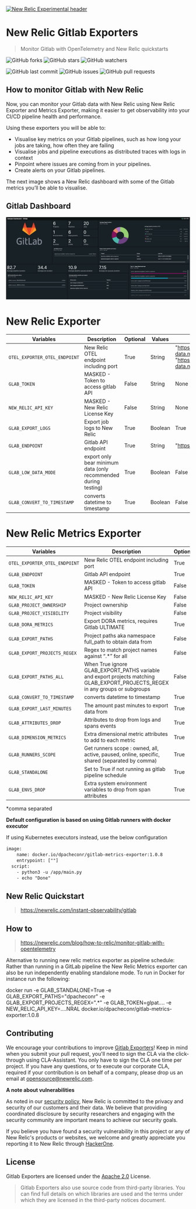 
[![New Relic Experimental header](https://github.com/newrelic/opensource-website/raw/master/src/images/categories/Experimental.png)](https://opensource.newrelic.com/oss-category/#new-relic-experimental)

# New Relic Gitlab Exporters
>Monitor Gitlab with OpenTelemetry and New Relic quickstarts

![GitHub forks](https://img.shields.io/github/forks/newrelic-experimental/tls-proxy?style=social)
![GitHub stars](https://img.shields.io/github/stars/newrelic-experimental/tls-proxy?style=social)
![GitHub watchers](https://img.shields.io/github/watchers/newrelic-experimental/tls-proxy?style=social)

![GitHub last commit](https://img.shields.io/github/last-commit/newrelic-experimental/tls-proxy)
![GitHub issues](https://img.shields.io/github/issues/newrelic-experimental/tls-proxy)
![GitHub pull requests](https://img.shields.io/github/issues-pr/newrelic-experimental/tls-proxy)


## How to monitor Gitlab with New Relic

Now, you can monitor your Gitlab data with New Relic using New Relic Exporter and Metrics Exporter, making it easier to get observability into your CI/CD pipeline health and performance.

Using these exporters you will be able to:

- Visualise key metrics on your Gitlab pipelines, such as how long your jobs are taking, how often they are failing
- Visualise jobs and pipeline executions as distributed traces with logs in context 
- Pinpoint where issues are coming from in your pipelines.
- Create alerts on your Gitlab pipelines.

The next image shows a New Relic dashboard with some of the Gitlab metrics you’ll be able to visualise.

## Gitlab Dashboard

![Gitlab Dashboard](screenshots/gitlab_dashboard.jpg)

# New Relic Exporter

| Variables | Description | Optional | Values | Default |
| ---       |         --- |       ---| ---    |   ----   |
| `OTEL_EXPORTER_OTEL_ENDPOINT` | New Relic OTEL endpoint including port | True | String | "https://otlp.nr-data.net:4318" or "https://otlp.eu01.nr-data.net:4318" |
| `GLAB_TOKEN` | MASKED - Token to access gitlab API | False | String | None |
| `NEW_RELIC_API_KEY` | MASKED - New Relic License Key | False | String | None |
| `GLAB_EXPORT_LOGS` | Export job logs to New Relic | True | Boolean | True |
| `GLAB_ENDPOINT` | Gitlab API endpoint | True | String | "https://gitlab.com" |
| `GLAB_LOW_DATA_MODE` | export only bear minimum data (only recommended during testing) | True | Boolean | False |
| `GLAB_CONVERT_TO_TIMESTAMP` | converts datetime to timestamp | True | Boolean | False |

# New Relic Metrics Exporter
| Variables | Description | Optional | Values | Default |
| ---       |         --- |       ---| ---    |   ----   |
| `OTEL_EXPORTER_OTEL_ENDPOINT` | New Relic OTEL endpoint including port | True | String | "https://otlp.nr-data.net:4318" or "https://otlp.eu01.nr-data.net:4318" |
| `GLAB_ENDPOINT` | Gitlab API endpoint | True | String | "https://gitlab.com" |
| `GLAB_TOKEN` | MASKED - Token to access gitlab API | False | String | None |
| `NEW_RELIC_API_KEY` | MASKED - New Relic License Key | False | String | None |
| `GLAB_PROJECT_OWNERSHIP` | Project ownership | False | String | True |
| `GLAB_PROJECT_VISIBILITY` | Project visibility | False | String | private |
| `GLAB_DORA_METRICS` | Export DORA metrics, requires Gitlab ULTIMATE | True | Bool | False |
| `GLAB_EXPORT_PATHS` | Project paths aka namespace full_path to obtain data from | False | List* | None if running as standalone or CI_PROJECT_ROOT_NAMESPACE if running as pipeline schedule|
| `GLAB_EXPORT_PROJECTS_REGEX` | Regex to match project names against “.*” for all | False | Boolean | None |
| `GLAB_EXPORT_PATHS_ALL` | When True ignore GLAB_EXPORT_PATHS variable and export projects matching GLAB_EXPORT_PROJECTS_REGEX in any groups or subgroups| False |  Boolean | False |
| `GLAB_CONVERT_TO_TIMESTAMP` | converts datetime to timestamp | True | Boolean | False |
| `GLAB_EXPORT_LAST_MINUTES` | The amount past minutes to export data from | True | Integer | 60 |
| `GLAB_ATTRIBUTES_DROP` | Attributes to drop from logs and spans events | True | List* | None |
| `GLAB_DIMENSION_METRICS` | Extra dimensional metric attributes to add to each metric | True | List* | NONE Note the following attributes will always be set as dimensions regardless of this setting: status,stage,name |
| `GLAB_RUNNERS_SCOPE` | Get runners scope : owned, all, active, paused, online, specific, shared (separated by comma) | True | List* | owned |
| `GLAB_STANDALONE` | Set to True if not running as gitlab pipeline schedule | True | Boolean | False |
| `GLAB_ENVS_DROP` | Extra system environment variables to drop from span attributes | True | List* | Note the following environment variables will always be dropped regardless of this setting: NEW_RELIC_API_KEY,GITLAB_FEATURES,CI_SERVER_TLS_CA_FILE,CI_RUNNER_TAGS,CI_JOB_JWT,CI_JOB_JWT_V1,CI_JOB_JWT_V2,GLAB_TOKEN,GIT_ASKPASS,CI_COMMIT_BEFORE_SHA,CI_BUILD_TOKEN,CI_DEPENDENCY_PROXY_PASSWORD,CI_RUNNER_SHORT_TOKEN,CI_BUILD_BEFORE_SHA,CI_BEFORE_SHA,OTEL_EXPORTER_OTEL_ENDPOINT,GLAB_DIMENSION_METRICS |
*comma separated

**Default configuration is based on using Gitlab runners with docker executor**

If using Kubernetes executors instead, use the below configuration

```
image:
    name: docker.io/dpacheconr/gitlab-metrics-exporter:1.0.8
    entrypoint: [""]
  script:
    - python3 -u /app/main.py
    - echo "Done"
```

## New Relic Quickstart
> https://newrelic.com/instant-observability/gitlab

## How to 

> https://newrelic.com/blog/how-to-relic/monitor-gitlab-with-opentelemetry

Alternative to running new relic metrics exporter as pipeline schedule:
Rather than running in a GitLab pipeline the New Relic Metrics exporter can also  be run independently enabling standalone mode. To run in Docker for instance run the following:
 
docker run -e GLAB_STANDALONE=True -e GLAB_EXPORT_PATHS="dpacheconr" -e GLAB_EXPORT_PROJECTS_REGEX=".*" -e GLAB_TOKEN=glpat.... -e NEW_RELIC_API_KEY=....NRAL docker.io/dpacheconr/gitlab-metrics-exporter:1.0.8

## Contributing

We encourage your contributions to improve [Gitlab Exporters](../../)! Keep in mind when you submit your pull request, you'll need to sign the CLA via the click-through using CLA-Assistant. You only have to sign the CLA one time per project. If you have any questions, or to execute our corporate CLA, required if your contribution is on behalf of a company, please drop us an email at opensource@newrelic.com.

**A note about vulnerabilities**

As noted in our [security policy](../../security/policy), New Relic is committed to the privacy and security of our customers and their data. We believe that providing coordinated disclosure by security researchers and engaging with the security community are important means to achieve our security goals.

If you believe you have found a security vulnerability in this project or any of New Relic's products or websites, we welcome and greatly appreciate you reporting it to New Relic through [HackerOne](https://hackerone.com/newrelic).

## License

Gitlab Exporters are licensed under the [Apache 2.0](http://apache.org/licenses/LICENSE-2.0.txt) License.

>Gitlab Exporters also use source code from third-party libraries. You can find full details on which libraries are used and the terms under which they are licensed in the third-party notices document.
